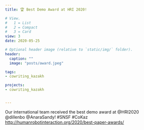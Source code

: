 ```yaml
---
title: 🏆 Best Demo Award at HRI 2020!

# View.
#   1 = List
#   2 = Compact
#   3 = Card
view: 3
date: 2020-05-25

# Optional header image (relative to `static/img/` folder).
header:
  caption: ""
  image: "posts/award.jpeg"

tags: 
- cowriting_kazakh

projects:
- cowriting_kazakh


---
```

Our international team received the best demo award at @HRI2020 @dillenbo @AnaraSandy! #SNSF #CoKaz
http://humanrobotinteraction.org/2020/best-paper-awards/ 
